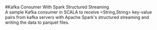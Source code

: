 #Kafka Consumer With Spark Structured Streaming<br/>
A sample Kafka consumer in SCALA to receive <String,String> key-value pairs from kafka servers with Apache Spark's structured streaming and writing the data to parquet files.
